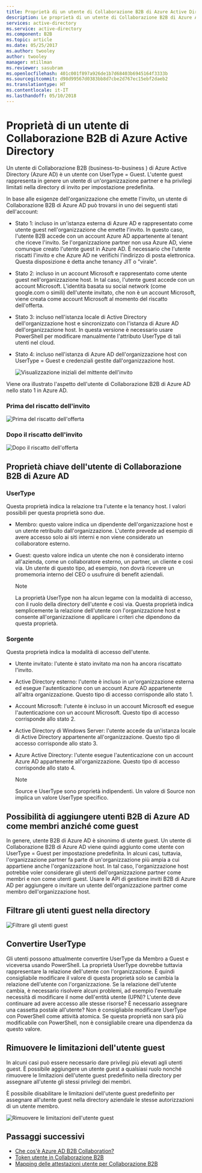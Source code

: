 ```yaml
---
title: Proprietà di un utente di Collaborazione B2B di Azure Active Directory | Documentazione Microsoft
description: Le proprietà di un utente di Collaborazione B2B di Azure Active Directory sono configurabili
services: active-directory
ms.service: active-directory
ms.component: B2B
ms.topic: article
ms.date: 05/25/2017
ms.author: twooley
author: twooley
manager: mtillman
ms.reviewer: sasubram
ms.openlocfilehash: 401c001f897a926de1b7d68403b6945164f3333b
ms.sourcegitcommit: d98d99567d0383bb8d7cbe2d767ec15ebf2daeb2
ms.translationtype: HT
ms.contentlocale: it-IT
ms.lasthandoff: 05/10/2018
---
```

# <a name="properties-of-an-azure-active-directory-b2b-collaboration-user"></a>Proprietà di un utente di Collaborazione B2B di Azure Active Directory

Un utente di Collaborazione B2B (business-to-business ) di Azure Active Directory (Azure AD) è un utente con UserType = Guest. L'utente guest rappresenta in genere un utente di un'organizzazione partner e ha privilegi limitati nella directory di invito per impostazione predefinita.

In base alle esigenze dell'organizzazione che emette l'invito, un utente di Collaborazione B2B di Azure AD può trovarsi in uno dei seguenti stati dell'account:

- Stato 1: incluso in un'istanza esterna di Azure AD e rappresentato come utente guest nell'organizzazione che emette l'invito. In questo caso, l'utente B2B accede con un account Azure AD appartenente al tenant che riceve l'invito. Se l'organizzazione partner non usa Azure AD, viene comunque creato l'utente guest in Azure AD. È necessario che l'utente riscatti l'invito e che Azure AD ne verifichi l'indirizzo di posta elettronica. Questa disposizione è detta anche tenancy JIT o "virale".

- Stato 2: incluso in un account Microsoft e rappresentato come utente guest nell'organizzazione host. In tal caso, l'utente guest accede con un account Microsoft. L'identità basata su social network (come google.com o simili) dell'utente invitato, che non è un account Microsoft, viene creata come account Microsoft al momento del riscatto dell'offerta.

- Stato 3: incluso nell'istanza locale di Active Directory dell'organizzazione host e sincronizzato con l'istanza di Azure AD dell'organizzazione host. In questa versione è necessario usare PowerShell per modificare manualmente l'attributo UserType di tali utenti nel cloud.

- Stato 4: incluso nell'istanza di Azure AD dell'organizzazione host con UserType = Guest e credenziali gestite dall'organizzazione host.

  ![Visualizzazione iniziali del mittente dell'invito](media/active-directory-b2b-user-properties/redemption-diagram.png)


Viene ora illustrato l'aspetto dell'utente di Collaborazione B2B di Azure AD nello stato 1 in Azure AD.

### <a name="before-invitation-redemption"></a>Prima del riscatto dell'invito

![Prima del riscatto dell'offerta](media/active-directory-b2b-user-properties/before-redemption.png)

### <a name="after-invitation-redemption"></a>Dopo il riscatto dell'invito

![Dopo il riscatto dell'offerta](media/active-directory-b2b-user-properties/after-redemption.png)

## <a name="key-properties-of-the-azure-ad-b2b-collaboration-user"></a>Proprietà chiave dell'utente di Collaborazione B2B di Azure AD
### <a name="usertype"></a>UserType
Questa proprietà indica la relazione tra l'utente e la tenancy host. I valori possibili per questa proprietà sono due.
- Membro: questo valore indica un dipendente dell'organizzazione host e un utente retribuito dall'organizzazione. L'utente prevede ad esempio di avere accesso solo ai siti interni e non viene considerato un collaboratore esterno.

- Guest: questo valore indica un utente che non è considerato interno all'azienda, come un collaboratore esterno, un partner, un cliente e così via. Un utente di questo tipo, ad esempio, non dovrà ricevere un promemoria interno del CEO o usufruire di benefit aziendali.

  > [!NOTE]
  > La proprietà UserType non ha alcun legame con la modalità di accesso, con il ruolo della directory dell'utente e così via. Questa proprietà indica semplicemente la relazione dell'utente con l'organizzazione host e consente all'organizzazione di applicare i criteri che dipendono da questa proprietà.

### <a name="source"></a>Sorgente
Questa proprietà indica la modalità di accesso dell'utente.

- Utente invitato: l'utente è stato invitato ma non ha ancora riscattato l'invito.

- Active Directory esterno: l'utente è incluso in un'organizzazione esterna ed esegue l'autenticazione con un account Azure AD appartenente all'altra organizzazione. Questo tipo di accesso corrisponde allo stato 1.

- Account Microsoft: l'utente è incluso in un account Microsoft ed esegue l'autenticazione con un account Microsoft. Questo tipo di accesso corrisponde allo stato 2.

- Active Directory di Windows Server: l'utente accede da un'istanza locale di Active Directory appartenente all'organizzazione. Questo tipo di accesso corrisponde allo stato 3.

- Azure Active Directory: l'utente esegue l'autenticazione con un account Azure AD appartenente all'organizzazione. Questo tipo di accesso corrisponde allo stato 4.
  > [!NOTE]
  > Source e UserType sono proprietà indipendenti. Un valore di Source non implica un valore UserType specifico.

## <a name="can-azure-ad-b2b-users-be-added-as-members-instead-of-guests"></a>Possibilità di aggiungere utenti B2B di Azure AD come membri anziché come guest
In genere, utente B2B di Azure AD è sinonimo di utente guest. Un utente di Collaborazione B2B di Azure AD viene quindi aggiunto come utente con UserType = Guest per impostazione predefinita. In alcuni casi, tuttavia, l'organizzazione partner fa parte di un'organizzazione più ampia a cui appartiene anche l'organizzazione host. In tal caso, l'organizzazione host potrebbe voler considerare gli utenti dell'organizzazione partner come membri e non come utenti guest. Usare le API di gestione inviti B2B di Azure AD per aggiungere o invitare un utente dell'organizzazione partner come membro dell'organizzazione host.

## <a name="filter-for-guest-users-in-the-directory"></a>Filtrare gli utenti guest nella directory

![Filtrare gli utenti guest](media/active-directory-b2b-user-properties/filter-guest-users.png)

## <a name="convert-usertype"></a>Convertire UserType
Gli utenti possono attualmente convertire UserType da Membro a Guest e viceversa usando PowerShell. La proprietà UserType dovrebbe tuttavia rappresentare la relazione dell'utente con l'organizzazione. È quindi consigliabile modificare il valore di questa proprietà solo se cambia la relazione dell'utente con l'organizzazione. Se la relazione dell'utente cambia, è necessario risolvere alcuni problemi, ad esempio l'eventuale necessità di modificare il nome dell'entità utente (UPN)? L'utente deve continuare ad avere accesso alle stesse risorse? È necessario assegnare una cassetta postale all'utente? Non è consigliabile modificare UserType con PowerShell come attività atomica. Se questa proprietà non sarà più modificabile con PowerShell, non è consigliabile creare una dipendenza da questo valore.

## <a name="remove-guest-user-limitations"></a>Rimuovere le limitazioni dell'utente guest
In alcuni casi può essere necessario dare privilegi più elevati agli utenti guest. È possibile aggiungere un utente guest a qualsiasi ruolo nonché rimuovere le limitazioni dell'utente guest predefinito nella directory per assegnare all'utente gli stessi privilegi dei membri.

È possibile disabilitare le limitazioni dell'utente guest predefinito per assegnare all'utente guest nella directory aziendale le stesse autorizzazioni di un utente membro.

![Rimuovere le limitazioni dell'utente guest](media/active-directory-b2b-user-properties/remove-guest-limitations.png)

## <a name="next-steps"></a>Passaggi successivi

* [Che cos'è Azure AD B2B Collaboration?](active-directory-b2b-what-is-azure-ad-b2b.md)
* [Token utente in Collaborazione B2B](active-directory-b2b-user-token.md)
* [Mapping delle attestazioni utente per Collaborazione B2B](active-directory-b2b-claims-mapping.md)
